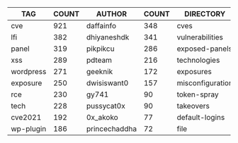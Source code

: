 |    TAG    | COUNT |    AUTHOR     | COUNT |    DIRECTORY     | COUNT | SEVERITY | COUNT |  TYPE   | COUNT |
|-----------|-------|---------------|-------|------------------|-------|----------|-------|---------|-------|
| cve       |   921 | daffainfo     |   348 | cves             |   927 | info     |   912 | http    |  2504 |
| lfi       |   382 | dhiyaneshdk   |   341 | vulnerabilities  |   350 | high     |   695 | file    |    57 |
| panel     |   319 | pikpikcu      |   286 | exposed-panels   |   319 | medium   |   527 | network |    47 |
| xss       |   289 | pdteam        |   216 | technologies     |   225 | critical |   324 | dns     |    12 |
| wordpress |   271 | geeknik       |   172 | exposures        |   196 | low      |   166 |         |       |
| exposure  |   250 | dwisiswant0   |   157 | misconfiguration |   164 |          |       |         |       |
| rce       |   230 | gy741         |    90 | token-spray      |   130 |          |       |         |       |
| tech      |   228 | pussycat0x    |    90 | takeovers        |    65 |          |       |         |       |
| cve2021   |   192 | 0x_akoko      |    77 | default-logins   |    63 |          |       |         |       |
| wp-plugin |   186 | princechaddha |    72 | file             |    57 |          |       |         |       |
